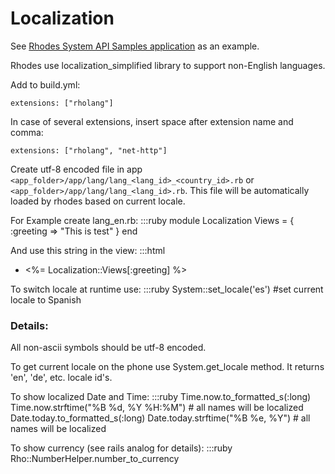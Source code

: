 # Localization 

See [Rhodes System API Samples application](http://github.com/rhomobile/rhodes-system-api-samples/tree/master/app/Localization/index.erb) as an example.

Rhodes use localization_simplified library to support non-English languages.

Add to build.yml:

	extensions: ["rholang"]

In case of several extensions, insert space after extension name and comma:

	extensions: ["rholang", "net-http"]

Create utf-8 encoded file in app `<app_folder>/app/lang/lang_<lang_id>_<country_id>.rb` or `<app_folder>/app/lang/lang_<lang_id>.rb`. This file will be automatically loaded by rhodes based on current locale.

For Example create lang_en.rb:
	:::ruby
	module Localization
		Views = {
			:greeting => "This is test"
		}
	end

And use this string in the view:
	:::html
	<ul id="home">
		<li><%= Localization::Views[:greeting] %></li>
	</ul> 

To switch locale at runtime use:
	:::ruby
    System::set_locale('es') #set current locale to Spanish

### Details:

All non-ascii symbols should be utf-8 encoded.

To get current locale on the phone use System.get_locale method. It returns 'en', 'de', etc. locale id's.

To show localized Date and Time:
	:::ruby
	Time.now.to_formatted_s(:long)
	Time.now.strftime("%B %d, %Y %H:%M") # all names will be localized
	Date.today.to_formatted_s(:long)
	Date.today.strftime("%B %e, %Y") # all names will be localized

To show currency (see rails analog for details):
	:::ruby
	Rho::NumberHelper.number_to_currency

